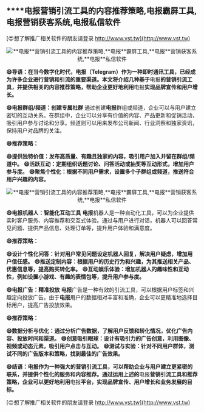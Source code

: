 ## ****电报**营销引流工具的内容推荐策略,**电报**霸屏工具,**电报**营销获客系统,**电报**私信软件**

[😍想了解推广相关软件的朋友请登录 http://www.vst.tw](http://www.vst.tw)

 <center><img src="https://vst.tw/MP4/tuiguang/png/7.png" alt="**电报**营销引流工具的内容推荐策略,**电报**霸屏工具,**电报**营销获客系统,**电报**私信软件"></center>

**😄导语：在当今数字化时代，**电报**（Telegram）作为一种即时通讯工具，已经成为许多企业进行营销和引流的重要渠道。本文将介绍几种基于**电报**的营销引流工具，并提供相关的内容推荐策略，帮助企业更好地利用**电报**实现品牌宣传和用户增长。**

**😄**电报**群组/频道：创建专属社群**
通过创建**电报**群组或频道，企业可以与用户建立密切的互动关系。在群组中，企业可以分享有价值的内容、产品更新和促销活动，吸引用户参与讨论和分享。频道则可以用来发布公司新闻、行业洞察和独家资讯，保持用户对品牌的关注。

**😄推荐策略：**

**😄提供独特价值：发布高质量、有趣且独家的内容，吸引用户加入并留在群组/频道中。**
**😄活跃互动：定期组织话题讨论、问答活动或抽奖等互动形式，增加用户参与度。**
**😄聚焦个性化：根据不同用户需求，设置多个子群组或频道，推送符合用户兴趣的内容。**

 <center><img src="https://vst.tw/MP4/tuiguang/png/7.png" alt="**电报**营销引流工具的内容推荐策略,**电报**霸屏工具,**电报**营销获客系统,**电报**私信软件"></center>

**😄**电报**机器人：智能化互动工具**
**电报**机器人是一种自动化工具，可以为企业提供实时客户服务、内容推荐和交互式体验。通过与用户进行对话，机器人可以回答常见问题、提供产品信息、处理订单等，提升用户体验和满意度。

**😄推荐策略：**

**😄设计个性化问答：针对用户常见问题设定机器人回复，解决用户疑虑，增加用户信任感。**
**😄推送定制内容：根据用户的历史行为和兴趣，为其推送相关产品、优惠信息等，提高购买转化率。**
**😄互动娱乐体验：增加机器人的趣味性和互动性，例如设置小游戏、有趣的表情包等，提升用户参与度。**

**😄**电报**广告：精准投放**
**电报**广告是一种有效的引流工具，可以根据用户标签和兴趣定向投放广告。由于**电报**用户的数据相对丰富和准确，企业可以更精准地选择目标用户，提高广告投放效果。

**😄推荐策略：**

**😄数据分析与优化：通过分析广告数据，了解用户反馈和转化情况，优化广告内容、投放时间和渠道。**
**😄创意吸引眼球：设计有吸引力的广告创意，利用图像、视频或动态元素，吸引用户点击与互动。**
**😄测试与实验：针对不同用户群体，测试不同的广告版本和策略，找到最佳的广告效果。**

**😄结语：**电报**作为一种强大的营销引流工具，可以帮助企业与用户建立更紧密的联系，并提供个性化的服务和内容推荐。通过运用上述的**电报**营销引流工具和推荐策略，企业可以更好地利用**电报**平台，实现品牌宣传、用户增长和业务发展的目标。**

[😍想了解推广相关软件的朋友请登录 http://www.vst.tw](http://www.vst.tw)




